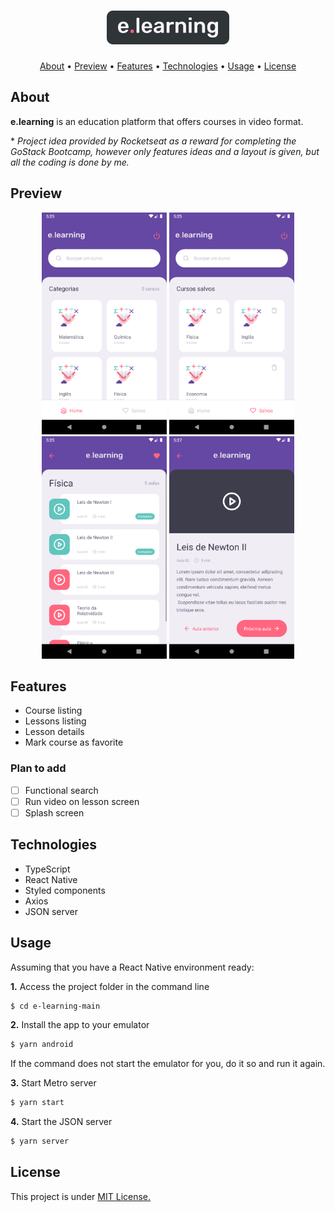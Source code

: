 <h1 align="center">
  <img src="src/assets/logo-background.png" alt="e.learning" />
</h1>

<p align="center">
  <a href="#about">About</a> •
  <a href="#preview">Preview</a> •
  <a href="#features">Features</a> •
  <a href="#techs">Technologies</a> •
  <a href="#usage">Usage</a> • 
  <a href="#license">License</a>
</p>

<h2 id="about">About</h2>
<p>
<strong>e.learning</strong> is an education platform that offers courses in video format. <br />

*<i> Project idea provided by Rocketseat as a reward for completing the GoStack Bootcamp, however only features ideas and a layout is given, but all the coding is done by me.</i><br />
</p>

<h2 id="preview">Preview</h2>

<div align="center">
  <img src="src/assets/preview/preview-home.png" width="200">
  <img src="src/assets/preview/preview-saved.png" width="200">
  <img src="src/assets/preview/preview-course.png" width="200">
  <img src="src/assets/preview/preview-lesson.png" width="200">
</div>

<h2 id="features">Features</h2>

- Course listing
- Lessons listing
- Lesson details
- Mark course as favorite

### Plan to add

- [ ] Functional search
- [ ] Run video on lesson screen
- [ ] Splash screen

<h2 id="techs">Technologies</h2>

- TypeScript
- React Native
- Styled components
- Axios
- JSON server

<h2 id="usage">Usage</h2>

Assuming that you have a React Native environment ready:

<p><b>1.</b> Access the project folder in the command line</p>

```bash
$ cd e-learning-main
```

<p><b>2.</b> Install the app to your emulator</p> 

```bash
$ yarn android
```
If the command does not start the emulator for you, do it so and run it again.

<p><b>3.</b> Start Metro server</p>

```bash
$ yarn start
```

<p><b>4.</b> Start the JSON server</p>

```bash
$ yarn server
```

<h2 id="license">License</h2>

<p>This project is under 
<a href="https://github.com/EduardoRodriguesF/first-rocket/blob/main/LICENSE">MIT License.</a>
</p>

